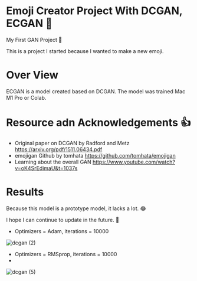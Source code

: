 # Emoji Creator Project With DCGAN, ECGAN :wave:

My First GAN Project :musical_note:

This is a project I started because I wanted to make a new emoji.

# Over View

ECGAN is a model created based on DCGAN. The model was trained Mac M1 Pro or Colab.

# Resource adn Acknowledgements :thumbsup:

* Original paper on DCGAN by Radford and Metz https://arxiv.org/pdf/1511.06434.pdf
* emojigan Github by tomhata https://github.com/tomhata/emojigan
* Learning about the overall GAN https://www.youtube.com/watch?v=oK4SrEdimaU&t=1037s

# Results

Because this model is a prototype model, it lacks a lot. :joy:

I hope I can continue to update in the future. :punch:

* Optimizers = Adam, iterations = 10000

![dcgan (2)](https://user-images.githubusercontent.com/76984534/149050906-5e0b11e4-e4c7-4b21-94af-6bbe983810b1.gif)

* Optimizers = RMSprop, iterations = 10000
* 
![dcgan (5)](https://user-images.githubusercontent.com/76984534/149086598-01d49fd9-1d94-4001-b81b-875e3ba420fe.gif)
